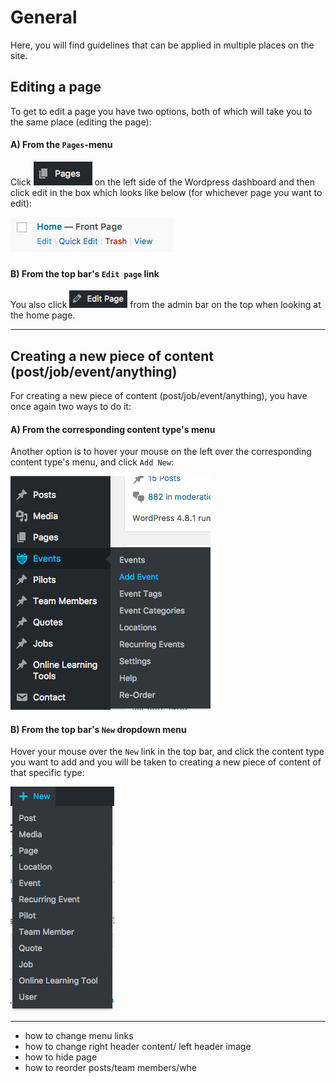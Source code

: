 # General

Here, you will find guidelines that can be applied in multiple places on the site.

## Editing a page

To get to edit a page you have two options, both of which will take you to the same place (editing the page):

#### A) From the `Pages`-menu

Click ![](assets/page-home-a60dbed9.png) on the left side of the Wordpress dashboard and then click edit in the box which looks like below (for whichever page you want to edit):

![](assets/page-home-0155905d.png)

#### B) From the top bar's `Edit page` link

You also click ![](assets/page-home-f89813e9.png) from the admin bar on the top when looking at the home page.

----

## Creating a new piece of content (post/job/event/anything)

For creating a new piece of content (post/job/event/anything), you have once again two ways to do it:

#### A) From the corresponding content type's menu
Another option is to hover your mouse on the left over the corresponding content type's menu, and click `Add New`:

![](assets/general-9a84c753.png)

#### B) From the top bar's `New` dropdown menu

Hover your mouse over the `New` link in the top bar, and click the content type you want to add and you will be taken to creating a new piece of content of that specific type:

![](assets/general-7a64a874.png)

----

* how to change menu links
* how to change right header content/ left header image
* how to hide page
* how to reorder posts/team members/whe
